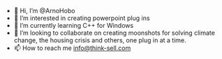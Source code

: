 - 👋 Hi, I’m @ArnoHobo
- 👀 I’m interested in creating powerpoint plug ins
- 🌱 I’m currently learning C++ for Windows
- 💞️ I’m looking to collaborate on creating moonshots for solving climate change, the housing crisis and others, one plug in at a time.
- 📫 How to reach me info@think-sell.com

<!---
ArnoHobo/ArnoHobo is a ✨ special ✨ repository because its `README.md` (this file) appears on your GitHub profile.
You can click the Preview link to take a look at your changes.
--->
